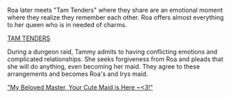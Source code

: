 <!-- title: That one Time the Queen was Sent To Another World and is Now Suddenly a Maid for a Goddess and Cat -->

Roa later meets "Tam Tenders" where they share are an emotional moment where they realize they remember each other. Roa offers almost everything to her queen who is in needed of charms.

[TAM TENDERS](#embed:https://www.youtube.com/live/iWSC8XgRlqA?si=5cR5mpAngYXAVPQK&t=10620)

During a dungeon raid, Tammy admits to having conflicting emotions and complicated relationships. She seeks forgiveness from Roa and pleads that she will do anything, even becoming her maid. They agree to these arrangements and becomes Roa's and Irys maid.

["My Beloved Master, Your Cute Maid is Here ~<3!"](#embed:https://www.youtube.com/live/iWSC8XgRlqA?si=7NvEW7pLtHG2tvtW&t=14972)